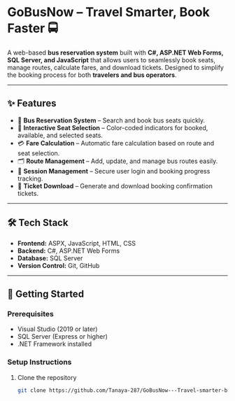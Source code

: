 # GoBusNow – Travel Smarter, Book Faster 🚍

A web-based **bus reservation system** built with **C#, ASP.NET Web Forms, SQL Server, and JavaScript** that allows users to seamlessly book seats, manage routes, calculate fares, and download tickets. Designed to simplify the booking process for both **travelers and bus operators**.  

---

## ✨ Features

- 🚌 **Bus Reservation System** – Search and book bus seats quickly.  
- 🎨 **Interactive Seat Selection** – Color-coded indicators for booked, available, and selected seats.  
- 💳 **Fare Calculation** – Automatic fare calculation based on route and seat selection.  
- 🗂️ **Route Management** – Add, update, and manage bus routes easily.  
- 🔑 **Session Management** – Secure user login and booking progress tracking.  
- 🧾 **Ticket Download** – Generate and download booking confirmation tickets.  

---

## 🛠️ Tech Stack

- **Frontend:** ASPX, JavaScript, HTML, CSS  
- **Backend:** C#, ASP.NET Web Forms  
- **Database:** SQL Server  
- **Version Control:** Git, GitHub  

---

## 🚀 Getting Started

### Prerequisites
- Visual Studio (2019 or later)  
- SQL Server (Express or higher)  
- .NET Framework installed  

### Setup Instructions
1. Clone the repository  
   ```bash
   git clone https://github.com/Tanaya-287/GoBusNow---Travel-smarter-book-faster.git


